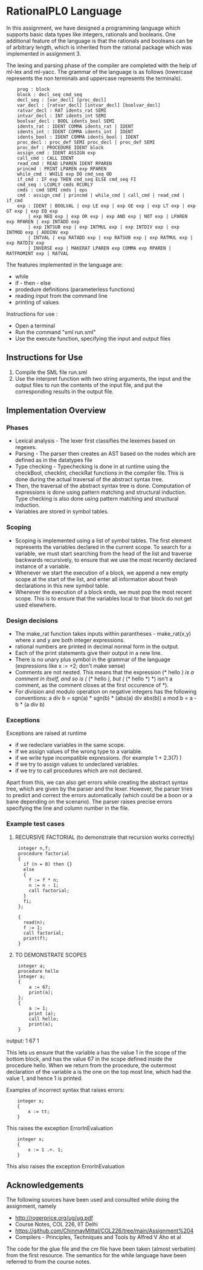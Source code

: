 # RationalPL0 Language

In this assignment, we have designed a programming language which supports basic data types like integers, rationals and booleans. One additional feature of the language is that the rationals and booleans can be of arbitrary length, which is inherited from the rational package which was implemented in assignment 3. 


The lexing and parsing phase of the compiler are completed with the help of ml-lex and ml-yacc. The grammar of the language is as follows (lowercase represents the non terminals and uppercase represents the terminals).


        prog : block 
        block : decl_seq cmd_seq 
        decl_seq : [var_decl] [proc_decl] 
        var_decl : [ratvar_decl] [intvar_decl] [boolvar_decl]  
        ratvar_decl : RAT idents_rat SEMI 
        intvar_decl : INT idents_int SEMI
        boolvar_decl : BOOL idents_bool SEMI 
        idents_rat : IDENT COMMA idents_rat | IDENT 
        idents_int : IDENT COMMA idents_int | IDENT 
        idents_bool : IDENT COMMA idents_bool | IDENT 
        proc_decl : proc_def SEMI proc_decl | proc_def SEMI 
        proc_def : PROCEDURE IDENT block 
        assign_cmd : IDENT ASSIGN exp
        call_cmd : CALL IDENT
        read_cmd : READ LPAREN IDENT RPAREN 
        princmd : PRINT LPAREN exp RPAREN 
        while_cmd : WHILE exp DO cmd_seq OD 
        if_cmd : IF exp THEN cmd_seq ELSE cmd_seq FI 
        cmd_seq : LCURLY cmds RCURLY 
        cmds : cmd SEMI cmds | eps
        cmd : assign_cmd | princmd | while_cmd | call_cmd | read_cmd | if_cmd 
        exp : IDENT | BOOLVAL | exp LE exp | exp GE exp | exp LT exp | exp GT exp | exp EQ exp 
            | exp NEQ exp | exp OR exp | exp AND exp | NOT exp | LPAREN exp RPAREN | exp INTADD exp 
            | exp INTSUB exp | exp INTMUL exp | exp INTDIV exp | exp INTMOD exp | ADDINV exp 
            | INTVAL | exp RATADD exp | exp RATSUB exp | exp RATMUL exp | exp RATDIV exp 
            | INVERSE exp | MAKERAT LPAREN exp COMMA exp RPAREN | RATFROMINT exp | RATVAL 


The features implemented in the language are:
- while 
- if - then - else
- prodedure definitions (parameterless functions)
- reading input from the command line
- printing of values


Instructions for use : 
- Open a terminal
- Run the command "sml run.sml"
- Use the execute function, specifying the input and output files

## Instructions for Use
1. Compile the SML file run.sml
2. Use the interpret function with two string arguments, the input and the output files to run the contents of the input file, and put the corresponding results in the output file.

## Implementation Overview 

### Phases
- Lexical analysis - The lexer first classifies the lexemes based on regexes.
- Parsing - The parser then creates an AST based on the nodes which are defined as in the datatypes file
- Type checking - Typechecking is done in at runtime using the checkBool, checkInt, checkRat functions in the compiler file. This is done during the actual traversal of the abstract syntax tree. 
- Then, the traversal of the abstract syntax tree is done. Computation of expressions is done using pattern matching and structural induction. Type checking is also done using pattern matching and structural induction. 
- Variables are stored in symbol tables. 


### Scoping
- Scoping is implemented using a list of symbol tables. The first element represents the variables declared in the current scope. To search for a variable, we must start searching from the head of the list and traverse backwards recursively, to ensure that we use the most recently declared instance of a variable. 
- Whenever we start the execution of a block, we append a new empty scope at the start of the list, and enter all information about fresh declarations in this new symbol table. 
- Whenever the execution of a  block ends, we must pop the most recent scope. This is to ensure that the variables local to that block do not get used elsewhere. 


### Design decisions 
- The make_rat function takes inputs within parantheses - make_rat(x,y) where x and y are both integer expressions.
- rational numbers are printed in decimal normal form in the output. 
- Each of the print statements give their output in a new line.
- There is no unary plus symbol in the grammar of the language (expressions like x := +2; don't make sense)
- Comments are not nested. This means that the expression (* hello *) is a comment in itself, and so is (* (* hello *), but (* (* hello *) *) isn't a comment, as the comment closes at the first occurence of *).
- For division and modulo operation on negative integers has the following conventions:
    a div b = sgn(a) * sgn(b) * (abs(a) div abs(b))
    a mod b = a - b * (a div b)

### Exceptions 
Exceptions are raised at runtime
- if we redeclare variables in the same scope. 
- if we assign values of the wrong type to a variable. 
- if we write type incompatible expressions. (for example 1 + 2.3(7) )
- if we try to assign values to undeclared variables. 
- if we try to call procedures which are not declared.

Apart from this, we can also get errors while creating the abstract syntax tree, which are given by the parser and the lexer. However, the parser tries to predict and correct the errors automatically (which could be a boon or a bane depending on the scenario). The parser raises precise errors specifying the line and column number in the file. 



### Example test cases

1. RECURSIVE FACTORIAL 
(to demonstrate that recursion works correctly)

        integer n,f;
        procedure factorial
        {
          if (n = 0) then {}
          else
          {
            f := f * n;
            n := n - 1;
            call factorial;
          }
          fi;
        };

        {
          read(n);
          f := 1;
          call factorial;
          print(f);
        }


2. TO DEMONSTRATE SCOPES

        integer a;
        procedure hello
        integer a;
        {
            a := 67;
            print(a);
        };  
        {
            a := 1;
            print (a);
            call hello;
            print(a);
        }

output:
        1
        67
        1


This lets us ensure that the variable a has the value 1 in the scope of the bottom block, and has the value 67 in the scope defined inside the procedure hello. When we return from the procedure, the outermost declaration of the variable a is the one on the top most line, which had the value 1, and hence 1 is printed.


Examples of incorrect syntax that raises errors:

        integer x;
        {
            x := tt;
        }
This raises the exception ErrorInEvaluation


        integer x;
        {
            x := 1 .+. 1;
        }
This also raises the exception ErrorInEvaluation


## Acknowledgements

The following sources have been used and consulted while doing the assignment, namely
* http://rogerprice.org/ug/ug.pdf
* Course Notes, COL 226, IIT Delhi
* https://github.com/ChinmayMittal/COL226/tree/main/Assignment%204
* Compilers - Principles, Techniques and Tools by Alfred V Aho et al

The code for the glue file and the cm file have been taken (almost verbatim) from the first resource. 
The semantics for the while language have been referred to from the course notes.
